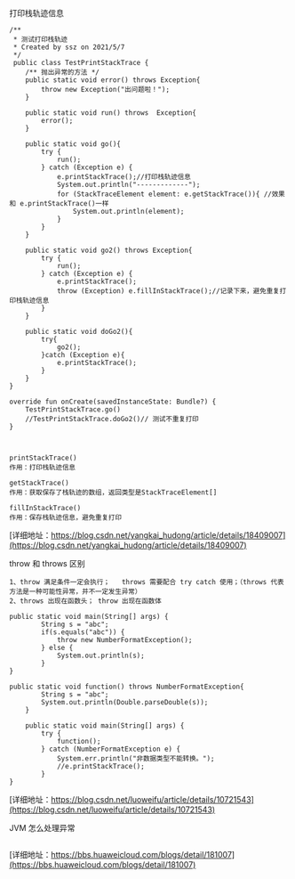 
打印栈轨迹信息
```
/**
 * 测试打印栈轨迹
 * Created by ssz on 2021/5/7
 */
 public class TestPrintStackTrace {
    /** 抛出异常的方法 */
    public static void error() throws Exception{
        throw new Exception("出问题啦！");
    }

    public static void run() throws  Exception{
        error();
    }

    public static void go(){
        try {
            run();
        } catch (Exception e) {
            e.printStackTrace();//打印栈轨迹信息
            System.out.println("-------------");
            for (StackTraceElement element: e.getStackTrace()){ //效果 和 e.printStackTrace()一样
                System.out.println(element);
            }
        }
    }

    public static void go2() throws Exception{
        try {
            run();
        } catch (Exception e) {
            e.printStackTrace();
            throw (Exception) e.fillInStackTrace();//记录下来，避免重复打印栈轨迹信息
        }
    }

    public static void doGo2(){
        try{
            go2();
        }catch (Exception e){
            e.printStackTrace();
        }
    }
}

override fun onCreate(savedInstanceState: Bundle?) {
    TestPrintStackTrace.go()
    //TestPrintStackTrace.doGo2()// 测试不重复打印
}



printStackTrace()
作用：打印栈轨迹信息

getStackTrace()
作用：获取保存了栈轨迹的数组，返回类型是StackTraceElement[]

fillInStackTrace()
作用：保存栈轨迹信息，避免重复打印

```
[详细地址：https://blog.csdn.net/yangkai_hudong/article/details/18409007](https://blog.csdn.net/yangkai_hudong/article/details/18409007)

throw 和 throws 区别
```
1、throw 满足条件一定会执行；   throws 需要配合 try catch 使用；（throws 代表方法是一种可能性异常，并不一定发生异常）
2、throws 出现在函数头； throw 出现在函数体

public static void main(String[] args) {
		String s = "abc";
		if(s.equals("abc")) {
			throw new NumberFormatException(); 
		} else {
			System.out.println(s);
		}
}

public static void function() throws NumberFormatException{
		String s = "abc";
		System.out.println(Double.parseDouble(s));
	}
	
	public static void main(String[] args) {
		try {
			function();
		} catch (NumberFormatException e) {
			System.err.println("非数据类型不能转换。");
			//e.printStackTrace();
		}
}

```
[详细地址：https://blog.csdn.net/luoweifu/article/details/10721543](https://blog.csdn.net/luoweifu/article/details/10721543)



JVM 怎么处理异常
```

```
[详细地址：https://bbs.huaweicloud.com/blogs/detail/181007](https://bbs.huaweicloud.com/blogs/detail/181007)